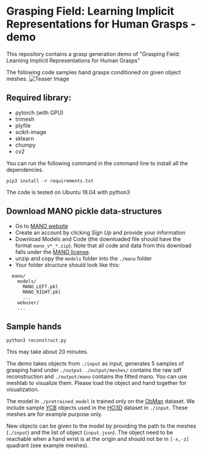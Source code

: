 # Grasping Field: Learning Implicit Representations for Human Grasps - demo

This repository contains a grasp generation demo of "Grasping Field: Learning Implicit Representations for Human Grasps"

The following code samples hand grasps conditioned on given object meshes.
![Teaser Image](https://github.com/korrawe/grasping_field_demo/blob/master/resources/sample_hands.png)

## Required library:
- pytorch (with GPU)
- trimesh
- plyfile
- scikit-image
- sklearn
- chumpy
- cv2

You can run the following command in the command line to install all the dependencies.

    pip3 install -r requirements.txt

The code is tested on Ubuntu 18.04 with python3

## Download MANO pickle data-structures

- Go to [MANO website](http://mano.is.tue.mpg.de/)
- Create an account by clicking *Sign Up* and provide your information
- Download Models and Code (the downloaded file should have the format `mano_v*_*.zip`). Note that all code and data from this download falls under the [MANO license](http://mano.is.tue.mpg.de/license).
- unzip and copy the `models` folder into the `./mano` folder
- Your folder structure should look like this:
```
  mano/
    models/
      MANO_LEFT.pkl
      MANO_RIGHT.pkl
      ...
    webuser/
    ...
```

## Sample hands

    python3 reconstruct.py

This may take about 20 minutes.

The demo takes objects from `./input` as input, generates 5 samples of grasping hand under `./output`. `./output/meshes/` contains the raw sdf reconstruction and `./output/mano` contains the fitted mano. You can use meshlab to visualize them. Please load the object and hand together for visualization.

The model in `./pretrained_model` is trained only on the [ObMan](https://hassony2.github.io/obman) dataset.
We include sample [YCB](https://rse-lab.cs.washington.edu/projects/posecnn/) objects used in the [HO3D](https://github.com/shreyashampali/ho3d) dataset in `./input`. These meshes are for example purpose only.

New objects can be given to the model by providing the path to the meshes (`./input`) and the list of object (`input.json`). The object need to be reachable when a hand wrist is at the origin and should not be in `[-x,-z]` quadrant (see example meshes).


